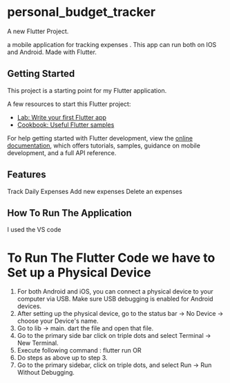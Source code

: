 # personal_budget_tracker

A new Flutter Project.

a mobile application for tracking expenses . This app can run both on IOS and Android. Made with Flutter.


## Getting Started

This project is a starting point for my Flutter application.

A few resources to start this Flutter project:

- [Lab: Write your first Flutter app](https://docs.flutter.dev/get-started/codelab)
- [Cookbook: Useful Flutter samples](https://docs.flutter.dev/cookbook)

For help getting started with Flutter development, view the
[online documentation](https://docs.flutter.dev/), which offers tutorials,
samples, guidance on mobile development, and a full API reference.

## Features

Track Daily Expenses
Add new expenses
Delete an expenses

## How To Run The Application
I used the VS code
# To Run The Flutter Code we have to Set up a Physical Device
1. For both Android and iOS, you can connect a physical device to your computer via USB. Make sure USB debugging is enabled for Android devices.
2. After setting up the physical device, go to the status bar -> No Device -> choose your Device's name.
3. Go to lib -> main. dart the file and open that file.
4. Go to the primary side bar click on triple dots and select Terminal -> New Terminal.
3. Execute following command :
        flutter run
        OR
1. Do steps as above up to step 3.
2. Go to the primary sidebar, click on triple dots, and select Run -> Run Without Debugging.



